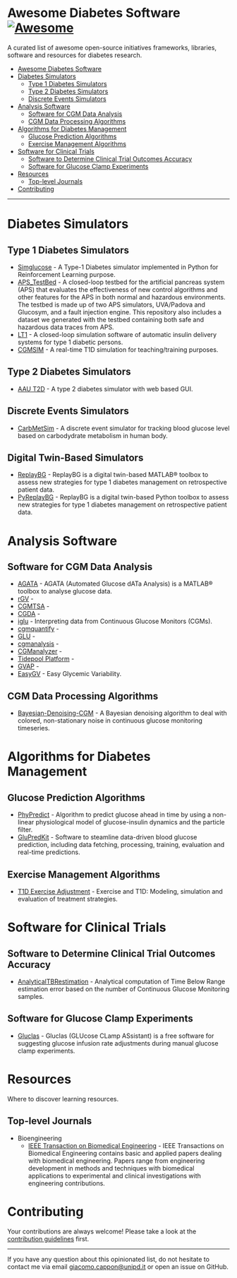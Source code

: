 # Awesome Diabetes Software [![Awesome](https://cdn.rawgit.com/sindresorhus/awesome/d7305f38d29fed78fa85652e3a63e154dd8e8829/media/badge.svg)](https://github.com/sindresorhus/awesome)

A curated list of awesome open-source initiatives frameworks, libraries, software and resources for diabetes research.

- [Awesome Diabetes Software](#awesome-diabetes-software)
- [Diabetes Simulators](#diabetes-simulators)
    - [Type 1 Diabetes Simulators](#t1d-simulators)
    - [Type 2 Diabetes Simulators](#t2d-simulators)
    - [Discrete Events Simulators](#discrete-events-simulators)
- [Analysis Software](#analysis-software)
    - [Software for CGM Data Analysis](#software-for-cgm-data-analysis)
    - [CGM Data Processing Algorithms](#cgm-proessing-algorithms)
- [Algorithms for Diabetes Management](#algorithms-for-diabetes-management)
    - [Glucose Prediction Algorithms](#glucose-prediction-algorithms)
    - [Exercise Management Algorithms](#exercise-management-algorithms)
- [Software for Clinical Trials](#software-for-clinical-trials)
    - [Software to Determine Clinical Trial Outcomes Accuracy](#software-to-determine-clinical-trial-outcomes-accuracy)
    - [Software for Glucose Clamp Experiments](#software-for-glucose-clamp-experiments)
- [Resources](#resources)
    - [Top-level Journals](#top-level-journals)
- [Contributing](#contributing)

---

# Diabetes Simulators 

## Type 1 Diabetes Simulators

* [Simglucose](https://github.com/jxx123/simglucose) - A Type-1 Diabetes simulator implemented in Python for Reinforcement Learning purpose.
* [APS_TestBed](https://github.com/UVA-DSA/APS_TestBed) - A closed-loop testbed for the artificial pancreas system (APS) that evaluates the effectiveness of new control algorithms and other features for the APS in both normal and hazardous environments. The testbed is made up of two APS simulators, UVA/Padova and Glucosym, and a fault injection engine. This repository also includes a dataset we generated with the testbed containing both safe and hazardous data traces from APS.
* [LT1](https://github.com/hpeuscher/loopinsight1) - A closed-loop simulation software of automatic insulin delivery systems for type 1 diabetic persons.
* [CGMSIM](https://lsandini.github.io/cgmsim-site/) - A real-time T1D simulation for teaching/training purposes.

## Type 2 Diabetes Simulators

* [AAU T2D](https://gitlab.com/aau-adapt-t2d/aau-t2d-simulator) - A type 2 diabetes simulator with web based GUI.
## Discrete Events Simulators

* [CarbMetSim](https://github.com/mukulgoyalmke/CarbMetSim) - A discrete event simulator for tracking blood glucose level based on carbodydrate metabolism in human body.

## Digital Twin-Based Simulators

* [ReplayBG](https://github.com/gcappon/replay-bg) - ReplayBG is a digital twin-based MATLAB® toolbox to assess new strategies for type 1 diabetes management on retrospective patient data.
* [PyReplayBG](https://github.com/gcappon/py_replay_bg) - ReplayBG is a digital twin-based Python toolbox to assess new strategies for type 1 diabetes management on retrospective patient data.

# Analysis Software

## Software for CGM Data Analysis

* [AGATA](https://github.com/gcappon/agata) - AGATA (Automated Glucose dATa Analysis) is a MATLAB® toolbox to analyse glucose data.
* [rGV](https://cran.r-project.org/web/packages/rGV/index.html) - 
* [CGMTSA](https://github.com/RyanJ-Shao/CGMTSA) - 
* [CGDA](https://github.com/EvdVossen/CGDA) - 
* [iglu](https://github.com/irinagain/iglu) - Interpreting data from Continuous Glucose Monitors (CGMs).
* [cgmquantify](https://github.com/brinnaebent/cgmquantify) - 
* [GLU](https://github.com/MRCIEU/GLU) - 
* [cgmanalysis](https://cran.r-project.org/web/packages/cgmanalysis/index.html) - 
* [CGManalyzer](https://cran.r-project.org/web/packages/CGManalyzer/index.html) - 
* [Tidepool Platform](https://github.com/tidepool-org/blip) - 
* [GVAP](https://sourceforge.net/projects/glyvariab/files/?source=navbar) - 
* [EasyGV](www.phc.ox.ac.uk/research/technology-outputs/easygv) - Easy Glycemic Variability.

## CGM Data Processing Algorithms

* [Bayesian-Denoising-CGM](https://github.com/NunzioCamer/Bayesian-Denoising-CGM) - A Bayesian denoising algorithm to deal with colored, non-stationary noise in continuous glucose monitoring timeseries.

# Algorithms for Diabetes Management

## Glucose Prediction Algorithms

* [PhyPredict](https://github.com/checoisback/phy-predict) - Algorithm to predict glucose ahead in time by using a non-linear physiological model of glucose-insulin dynamics and the particle filter.
* [GluPredKit](https://github.com/miriamkw/GluPredKit) - Software to steamline data-driven blood glucose prediction,  including data fetching, processing, training, evaluation and real-time predictions.

## Exercise Management Algorithms

* [T1D Exercise Adjustment](https://gitlab.com/csb.ethz/t1d-exercise-adjustment) - Exercise and T1D: Modeling, simulation and evaluation of treatment strategies.

# Software for Clinical Trials

## Software to Determine Clinical Trial Outcomes Accuracy

* [AnalyticalTBRestimation](https://github.com/NunzioCamer/AnalyticalTBRestimation) - Analytical computation of Time Below Range estimation error based on the number of Continuous Glucose Monitoring samples.

## Software for Glucose Clamp Experiments

* [Gluclas](https://github.com/jp993/gluclas) - Gluclas (GLUcose CLamp ASsistant) is a free software for suggesting glucose infusion rate adjustments during manual glucose clamp experiments.

# Resources

Where to discover learning resources.

## Top-level Journals

* Bioengineering
    * [IEEE Transaction on Biomedical Engineering](https://www.embs.org/tbme/) - IEEE Transactions on Biomedical Engineering contains basic and applied papers dealing with biomedical engineering. Papers range from engineering development in methods and techniques with biomedical applications to experimental and clinical investigations with engineering contributions.

# Contributing

Your contributions are always welcome! Please take a look at the [contribution guidelines](https://github.com/gcappon/awesome-diabetes-simulation/blob/master/CONTRIBUTING.md) first.

- - -

If you have any question about this opinionated list, do not hesitate to contact me via email giacomo.cappon@unipd.it or open an issue on GitHub.
